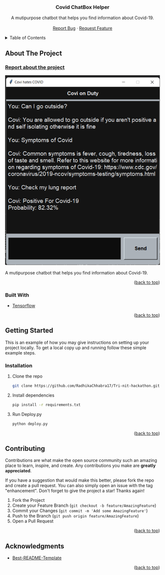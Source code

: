 <div id="top"></div>

<!-- PROJECT LOGO -->
<br />
<div align="center">
  <a href="https://github.com/RadhikaChhabra17/Tri-nit-hackathon/">
    <!-- <img src="img/logo.png" alt="Logo" width="80" height="80"> -->
  </a>

<h3 align="center">Covid ChatBox Helper</h3>

  <p align="center">
    A mutipurpose chatbot that helps you find information about Covid-19.
    <br />
    <br />
    <a href="https://github.com/RadhikaChhabra17/Tri-nit-hackathon/issues">Report Bug</a>
    ·
    <a href="https://github.com/RadhikaChhabra17/Tri-nit-hackathon/issues">Request Feature</a>
  </p>
</div>



<!-- TABLE OF CONTENTS -->
<details>
  <summary>Table of Contents</summary>
  <ol>
    <li>
      <a href="#about-the-project">About The Project</a>
      <ul>
        <li><a href="#built-with">Built With</a></li>
      </ul>
    </li>
    <li>
      <a href="#getting-started">Getting Started</a>
      <ul>
        <li><a href="#installation">Installation</a></li>
      </ul>
    </li>
    <li><a href="#contributing">Contributing</a></li>
    <li><a href="#acknowledgments">Acknowledgments</a></li>
  </ol>
</details>



<!-- ABOUT THE PROJECT -->
## About The Project
### [Report about the project](./Report.pdf)

[![Product Name Screen Shot][product-screenshot]](https://github.com/RadhikaChhabra17/Tri-nit-hackathon/)

A mutipurpose chatbot that helps you find information about Covid-19.

<p align="right">(<a href="#top">back to top</a>)</p>

### Built With

* [Tensorflow](https://www.tensorflow.org/)
<p align="right">(<a href="#top">back to top</a>)</p>


<!-- GETTING STARTED -->
## Getting Started

This is an example of how you may give instructions on setting up your project locally.
To get a local copy up and running follow these simple example steps.

### Installation

1. Clone the repo
   ```sh
   git clone https://github.com/RadhikaChhabra17/Tri-nit-hackathon.git
   ```
2. Install dependencies
   ```sh
   pip install -r requirements.txt
   ```
3. Run Deploy.py
   ```sh
   python deploy.py
   ```
<p align="right">(<a href="#top">back to top</a>)</p>


<!-- CONTRIBUTING -->
## Contributing

Contributions are what make the open source community such an amazing place to learn, inspire, and create. Any contributions you make are **greatly appreciated**.

If you have a suggestion that would make this better, please fork the repo and create a pull request. You can also simply open an issue with the tag "enhancement".
Don't forget to give the project a star! Thanks again!

1. Fork the Project
2. Create your Feature Branch (`git checkout -b feature/AmazingFeature`)
3. Commit your Changes (`git commit -m 'Add some AmazingFeature'`)
4. Push to the Branch (`git push origin feature/AmazingFeature`)
5. Open a Pull Request

<p align="right">(<a href="#top">back to top</a>)</p>



<!-- ACKNOWLEDGMENTS -->
## Acknowledgments

* [Best-README-Template](https://github.com/othneildrew/Best-README-Template)

<p align="right">(<a href="#top">back to top</a>)</p>



<!-- MARKDOWN LINKS & IMAGES -->
<!-- https://www.markdownguide.org/basic-syntax/#reference-style-links -->
[contributors-url]: https://github.com/CommanderAstern/BasicFormWebdev/graphs/contributors
[forks-url]: https://github.com/CommanderAstern/BasicFormWebdev/network/members
[stars-url]: https://github.com/CommanderAstern/BasicFormWebdev/stargazers
[issues-url]: https://github.com/CommanderAstern/BasicFormWebdev/issues
[product-screenshot]: img/screenshot.png
